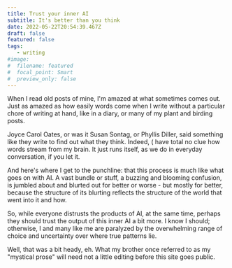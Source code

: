 ```yaml
---
title: Trust your inner AI
subtitle: It's better than you think
date: 2022-05-22T20:54:39.467Z
draft: false
featured: false
tags:
   - writing
#image:
#  filename: featured
#  focal_point: Smart
#  preview_only: false
--- 
```

When I read old posts of mine, I'm amazed at what sometimes comes out. Just as amazed as how easily words come when I write without a particular chore of writing at hand, like in a diary, or many of my plant and birding posts.

Joyce Carol Oates, or was it Susan Sontag, or Phyllis Diller, said something like they write to find out what they think. Indeed, ( have total no clue how words stream from my brain. It just runs itself, as we do in everyday conversation, if you let it.

And here's where I get to the punchline: that this process is much like what goes on with AI. A vast bundle or stuff, a buzzing and blooming confusion, is jumbled about and blurted out for better or worse - but mostly for better, because the structure of its blurting reflects the structure of the world that went into it and how.

So, while everyone distrusts the products of AI, at the same time, perhaps they should trust the output of this inner AI a bit more. I know I should; otherwise, I and many like me are paralyzed by the overwhelming range of choice and uncertainty over where true patterns lie.

Well, that was a bit heady, eh. What my brother once referred to as my "mystical prose" will need not a little editing before this site goes public.